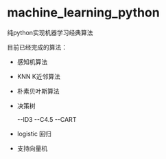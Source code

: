 # machine_learning_python
纯python实现机器学习经典算法

目前已经完成的算法：

* 感知机算法

* KNN K近邻算法

* 朴素贝叶斯算法

* 决策树

    --ID3
    --C4.5
    --CART

* logistic 回归

* 支持向量机


